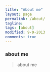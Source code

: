 ```yaml
---
title: "About me"
layout: page
permalink: /about/
tagline: 
tags: [about]
modified: 9-9-2013
comments: true
---
```


### about me

>about me
